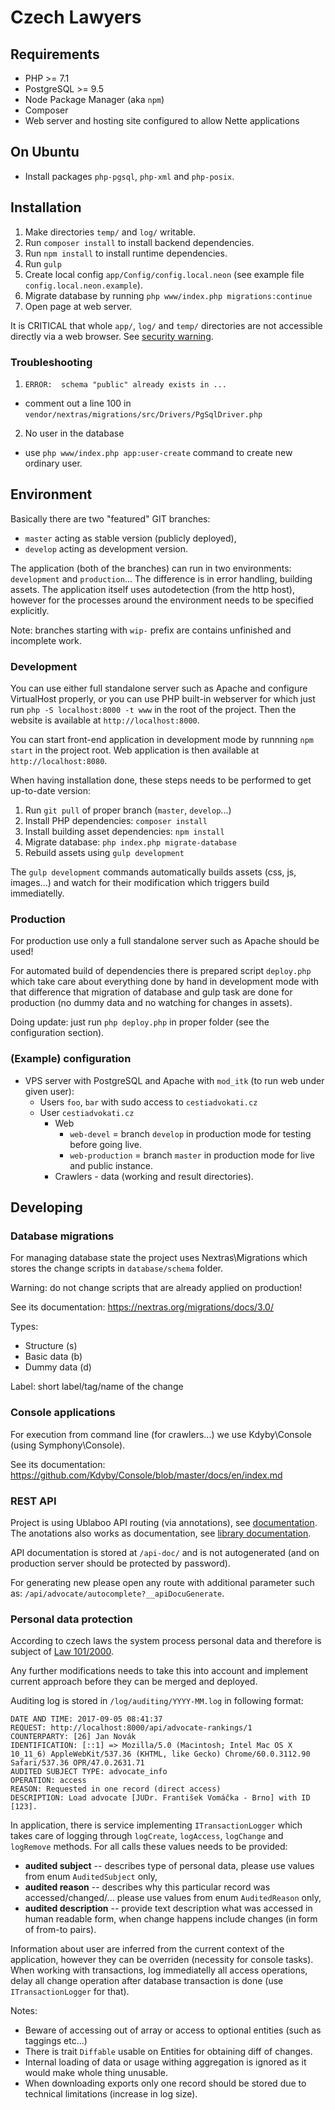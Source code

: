# Czech Lawyers

## Requirements

 - PHP >= 7.1
 - PostgreSQL >= 9.5
 - Node Package Manager (aka `npm`)
 - Composer
 - Web server and hosting site configured to allow Nette applications

## On Ubuntu

 - Install packages ``php-pgsql``, ``php-xml`` and ``php-posix``.

## Installation

1. Make directories `temp/` and `log/` writable.
2. Run `composer install` to install backend dependencies.
3. Run `npm install` to install runtime dependencies.
4. Run `gulp`
5. Create local config `app/Config/config.local.neon` (see example file `config.local.neon.example`).
6. Migrate database by running `php www/index.php migrations:continue`
7. Open page at web server.

It is CRITICAL that whole `app/`, `log/` and `temp/` directories are not accessible directly
via a web browser. See [security warning](https://nette.org/security-warning).

### Troubleshooting

1. ``ERROR:  schema "public" already exists in ...``
  - comment out a line 100 in ``vendor/nextras/migrations/src/Drivers/PgSqlDriver.php``
  
2. No user in the database
  - use  `php www/index.php app:user-create` command to create new ordinary user.

## Environment

Basically there are two "featured" GIT branches:

 - `master` acting as stable version (publicly deployed),
 - `develop` acting as development version.

The application (both of the branches) can run in two environments: `development` and `production`... The difference is in error handling, building assets. The application itself uses autodetection (from the http host), however for the processes around the environment needs to be specified explicitly.

Note: branches starting with `wip-` prefix are contains unfinished and incomplete work.

### Development

You can use either full standalone server such as Apache and configure VirtualHost properly, or you can use PHP built-in webserver for which just run `php -S localhost:8000 -t www` in the root of the project. Then the website is available at `http://localhost:8000`.

You can start front-end application in development mode by runnning `npm start` in the project root. Web application is then available at `http://localhost:8080`. 


When having installation done, these steps needs to be performed to get up-to-date version:

1. Run `git pull` of proper branch (`master`, `develop`...)
2. Install PHP dependencies: `composer install`
3. Install building asset dependencies: `npm install`
4. Migrate database: `php index.php migrate-database`
5. Rebuild assets using `gulp development`

The `gulp development` commands automatically builds assets (css, js, images...) and watch for their modification which triggers build immediatelly.

### Production

For production use only a full standalone server such as Apache should be used!

For automated build of dependencies there is prepared script `deploy.php` which take care about everything done by hand in development mode with that difference that migration of database and gulp task are done for production (no dummy data and no watching for changes in assets).

Doing update: just run `php deploy.php` in proper folder (see the configuration section).

### (Example) configuration

* VPS server with PostgreSQL and Apache with `mod_itk` (to run web under given user):
  * Users `foo`, `bar` with sudo access to `cestiadvokati.cz`
  * User `cestiadvokati.cz`
    * Web
  	   * `web-devel` = branch `develop` in production mode for testing before going live.
  	   * `web-production` = branch `master` in production mode for live and public instance.
    * Crawlers - data (working and result directories).


## Developing

### Database migrations

For managing database state the project uses Nextras\Migrations which stores the change scripts in `database/schema` folder.

Warning: do not change scripts that are already applied on production!

See its documentation: https://nextras.org/migrations/docs/3.0/

Types:

  * Structure (s)
  * Basic data (b)
  * Dummy data (d)

Label: short label/tag/name of the change

### Console applications

For execution from command line (for crawlers...) we use Kdyby\Console (using Symphony\Console).

See its documentation: https://github.com/Kdyby/Console/blob/master/docs/en/index.md

### REST API

Project is using Ublaboo API routing (via annotations), see [documentation](https://ublaboo.org/api-router/annotation-routing).
The anotations also works as documentation, see [library documentation](https://ublaboo.org/api-docu/).

API documentation is stored at `/api-doc/` and is not autogenerated (and on production server should be protected by password).

For generating new please open any route with additional parameter such as: `/api/advocate/autocomplete?__apiDocuGenerate`.

### Personal data protection

According to czech laws the system process personal data and therefore is subject of [Law 101/2000](https://www.uoou.cz/files/101_cz.pdf).

Any further modifications needs to take this into account and implement current approach before they can be merged and deployed.

Auditing log is stored in `/log/auditing/YYYY-MM.log` in following format:
```
DATE AND TIME: 2017-09-05 08:41:37
REQUEST: http://localhost:8000/api/advocate-rankings/1
COUNTERPARTY: [26] Jan Novák
IDENTIFICATION: [::1] => Mozilla/5.0 (Macintosh; Intel Mac OS X 10_11_6) AppleWebKit/537.36 (KHTML, like Gecko) Chrome/60.0.3112.90 Safari/537.36 OPR/47.0.2631.71
AUDITED SUBJECT TYPE: advocate_info
OPERATION: access
REASON: Requested in one record (direct access)
DESCRIPTION: Load advocate [JUDr. František Vomáčka - Brno] with ID [123].
```

In application, there is service implementing `ITransactionLogger` which takes care of logging through `logCreate`, `logAccess`, `logChange` and `logRemove` methods.
For all calls these values needs to be provided:

- **audited subject** -- describes type of personal data, please use values from enum `AuditedSubject` only,
- **audited reason** -- describes why this particular record was accessed/changed/... please use values from enum `AuditedReason` only,
- **audited description** -- provide text description what was accessed in human readable form, when change happens include changes (in form of from-to pairs).

Information about user are inferred from the current context of the application, however they can be overriden (necessity for console tasks).
When working with transactions, log immediatelly all access operations, delay all change operation after database transaction is done (use `ITransactionLogger` for that).

Notes:

- Beware of accessing out of array or access to optional entities (such as taggings etc...)
- There is trait `Diffable` usable on Entities for obtaining diff of changes.
- Internal loading of data or usage withing aggregation is ignored as it would make whole thing unusable.
- When downloading exports only one record should be stored due to technical limitations (increase in log size).
